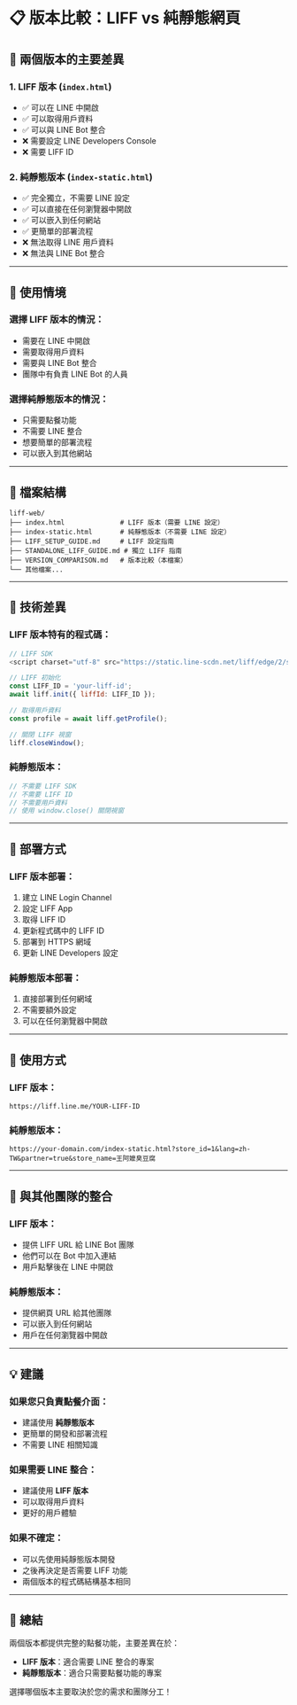 # 📋 版本比較：LIFF vs 純靜態網頁

## 🎯 兩個版本的主要差異

### 1. **LIFF 版本** (`index.html`)
- ✅ 可以在 LINE 中開啟
- ✅ 可以取得用戶資料
- ✅ 可以與 LINE Bot 整合
- ❌ 需要設定 LINE Developers Console
- ❌ 需要 LIFF ID

### 2. **純靜態版本** (`index-static.html`)
- ✅ 完全獨立，不需要 LINE 設定
- ✅ 可以直接在任何瀏覽器中開啟
- ✅ 可以嵌入到任何網站
- ✅ 更簡單的部署流程
- ❌ 無法取得 LINE 用戶資料
- ❌ 無法與 LINE Bot 整合

---

## 🚀 使用情境

### 選擇 LIFF 版本的情況：
- 需要在 LINE 中開啟
- 需要取得用戶資料
- 需要與 LINE Bot 整合
- 團隊中有負責 LINE Bot 的人員

### 選擇純靜態版本的情況：
- 只需要點餐功能
- 不需要 LINE 整合
- 想要簡單的部署流程
- 可以嵌入到其他網站

---

## 📁 檔案結構

```
liff-web/
├── index.html              # LIFF 版本（需要 LINE 設定）
├── index-static.html       # 純靜態版本（不需要 LINE 設定）
├── LIFF_SETUP_GUIDE.md     # LIFF 設定指南
├── STANDALONE_LIFF_GUIDE.md # 獨立 LIFF 指南
├── VERSION_COMPARISON.md   # 版本比較（本檔案）
└── 其他檔案...
```

---

## 🔧 技術差異

### LIFF 版本特有的程式碼：
```javascript
// LIFF SDK
<script charset="utf-8" src="https://static.line-scdn.net/liff/edge/2/sdk.js"></script>

// LIFF 初始化
const LIFF_ID = 'your-liff-id';
await liff.init({ liffId: LIFF_ID });

// 取得用戶資料
const profile = await liff.getProfile();

// 關閉 LIFF 視窗
liff.closeWindow();
```

### 純靜態版本：
```javascript
// 不需要 LIFF SDK
// 不需要 LIFF ID
// 不需要用戶資料
// 使用 window.close() 關閉視窗
```

---

## 🎯 部署方式

### LIFF 版本部署：
1. 建立 LINE Login Channel
2. 設定 LIFF App
3. 取得 LIFF ID
4. 更新程式碼中的 LIFF ID
5. 部署到 HTTPS 網域
6. 更新 LINE Developers 設定

### 純靜態版本部署：
1. 直接部署到任何網域
2. 不需要額外設定
3. 可以在任何瀏覽器中開啟

---

## 📱 使用方式

### LIFF 版本：
```
https://liff.line.me/YOUR-LIFF-ID
```

### 純靜態版本：
```
https://your-domain.com/index-static.html?store_id=1&lang=zh-TW&partner=true&store_name=王阿嬤臭豆腐
```

---

## 🤝 與其他團隊的整合

### LIFF 版本：
- 提供 LIFF URL 給 LINE Bot 團隊
- 他們可以在 Bot 中加入連結
- 用戶點擊後在 LINE 中開啟

### 純靜態版本：
- 提供網頁 URL 給其他團隊
- 可以嵌入到任何網站
- 用戶在任何瀏覽器中開啟

---

## 💡 建議

### 如果您只負責點餐介面：
- 建議使用 **純靜態版本**
- 更簡單的開發和部署流程
- 不需要 LINE 相關知識

### 如果需要 LINE 整合：
- 建議使用 **LIFF 版本**
- 可以取得用戶資料
- 更好的用戶體驗

### 如果不確定：
- 可以先使用純靜態版本開發
- 之後再決定是否需要 LIFF 功能
- 兩個版本的程式碼結構基本相同

---

## 🎉 總結

兩個版本都提供完整的點餐功能，主要差異在於：
- **LIFF 版本**：適合需要 LINE 整合的專案
- **純靜態版本**：適合只需要點餐功能的專案

選擇哪個版本主要取決於您的需求和團隊分工！ 